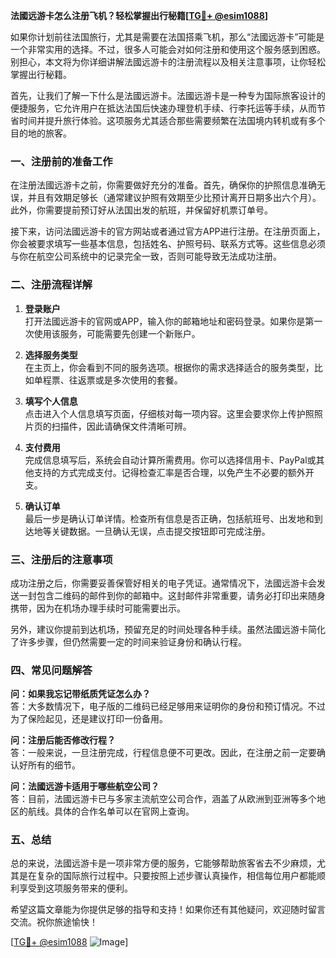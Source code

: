 **法國远游卡怎么注册飞机？轻松掌握出行秘籍[[TG💪+ @esim1088](https://t.me/s/esim1088)]**

如果你计划前往法国旅行，尤其是需要在法国搭乘飞机，那么“法國远游卡”可能是一个非常实用的选择。不过，很多人可能会对如何注册和使用这个服务感到困惑。别担心，本文将为你详细讲解法國远游卡的注册流程以及相关注意事项，让你轻松掌握出行秘籍。

首先，让我们了解一下什么是法國远游卡。法國远游卡是一种专为国际旅客设计的便捷服务，它允许用户在抵达法国后快速办理登机手续、行李托运等手续，从而节省时间并提升旅行体验。这项服务尤其适合那些需要频繁在法国境内转机或有多个目的地的旅客。

### **一、注册前的准备工作**

在注册法國远游卡之前，你需要做好充分的准备。首先，确保你的护照信息准确无误，并且有效期足够长（通常建议护照有效期至少比预计离开日期多出六个月）。此外，你需要提前预订好从法国出发的航班，并保留好机票订单号。

接下来，访问法國远游卡的官方网站或者通过官方APP进行注册。在注册页面上，你会被要求填写一些基本信息，包括姓名、护照号码、联系方式等。这些信息必须与你在航空公司系统中的记录完全一致，否则可能导致无法成功注册。

### **二、注册流程详解**

1. **登录账户**  
   打开法國远游卡的官网或APP，输入你的邮箱地址和密码登录。如果你是第一次使用该服务，可能需要先创建一个新账户。

2. **选择服务类型**  
   在主页上，你会看到不同的服务选项。根据你的需求选择适合的服务类型，比如单程票、往返票或是多次使用的套餐。

3. **填写个人信息**  
   点击进入个人信息填写页面，仔细核对每一项内容。这里会要求你上传护照照片页的扫描件，因此请确保文件清晰可辨。

4. **支付费用**  
   完成信息填写后，系统会自动计算所需费用。你可以选择信用卡、PayPal或其他支持的方式完成支付。记得检查汇率是否合理，以免产生不必要的额外开支。

5. **确认订单**  
   最后一步是确认订单详情。检查所有信息是否正确，包括航班号、出发地和到达地等关键数据。一旦确认无误，点击提交按钮即可完成注册。

### **三、注册后的注意事项**

成功注册之后，你需要妥善保管好相关的电子凭证。通常情况下，法國远游卡会发送一封包含二维码的邮件到你的邮箱中。这封邮件非常重要，请务必打印出来随身携带，因为在机场办理手续时可能需要出示。

另外，建议你提前到达机场，预留充足的时间处理各种手续。虽然法國远游卡简化了许多步骤，但仍然需要一定的时间来验证身份和确认行程。

### **四、常见问题解答**

**问：如果我忘记带纸质凭证怎么办？**  
答：大多数情况下，电子版的二维码已经足够用来证明你的身份和预订情况。不过为了保险起见，还是建议打印一份备用。

**问：注册后能否修改行程？**  
答：一般来说，一旦注册完成，行程信息便不可更改。因此，在注册之前一定要确认好所有的细节。

**问：法國远游卡适用于哪些航空公司？**  
答：目前，法國远游卡已与多家主流航空公司合作，涵盖了从欧洲到亚洲等多个地区的航线。具体的合作名单可以在官网上查询。

### **五、总结**

总的来说，法國远游卡是一项非常方便的服务，它能够帮助旅客省去不少麻烦，尤其是在复杂的国际旅行过程中。只要按照上述步骤认真操作，相信每位用户都能顺利享受到这项服务带来的便利。

希望这篇文章能为你提供足够的指导和支持！如果你还有其他疑问，欢迎随时留言交流。祝你旅途愉快！

[[TG💪+ @esim1088](https://t.me/s/esim1088) ![Image](https://i.postimg.cc/4NQfJmqS/Snipaste-2025-05-13-00-14-12.png)]